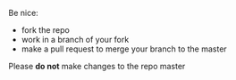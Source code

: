 Be nice:

 * fork the repo
 * work in a branch of your fork
 * make a pull request to merge your branch to the master
 
 Please **do not** make changes to the repo master